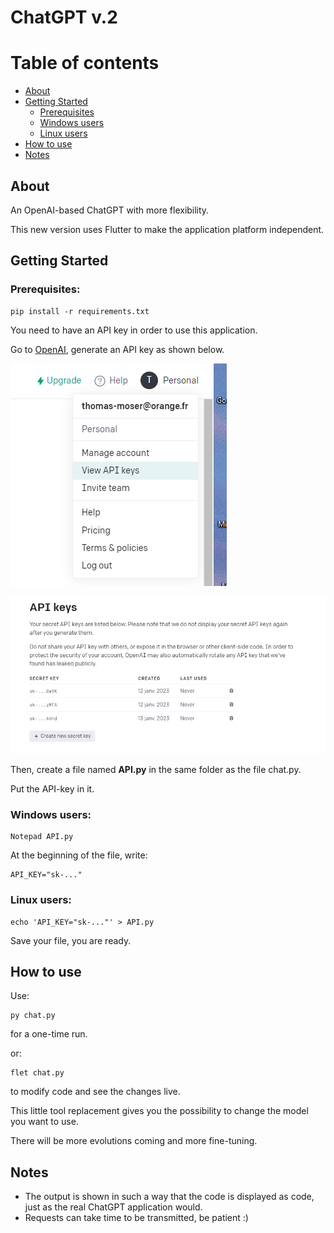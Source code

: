 # ChatGPT v.2
# Table of contents
+ [About](#about)
+ [Getting Started](#getting_started)
    + [Prerequisites](#prerequisites)
    + [Windows users](#windows)
    + [Linux users](#linux)
+ [How to use](#use)
+ [Notes](#notes)

## About <a name = "about"></a>
An OpenAI-based ChatGPT with more flexibility.

This new version uses Flutter to make the application platform independent.

## Getting Started <a name = "getting_started"></a>

### Prerequisites: <a name = "prerequisites"></a>
    pip install -r requirements.txt
    
You need to have an API key in order to use this application.

Go to [OpenAI](https://beta.openai.com/overview), generate an API key as shown below.

![Profile, API](/assets/images/emploi.png)

![Profile, generate](/assets/images/emploi2.png)



Then, create a file named __API.py__ in the same folder as the file chat.py.

Put the API-key in it.

### Windows users: <a name = "windows"></a>

    Notepad API.py
    
At the beginning of the file, write:

    API_KEY="sk-..."
    
    
### Linux users: <a name = "linux"></a>

    echo 'API_KEY="sk-..."' > API.py


Save your file, you are ready.



## How to use <a name = "use"></a>
Use:

    py chat.py

for a one-time run.

or:

    flet chat.py
    
to modify code and see the changes live.

This little tool replacement gives you the possibility to change the model you want to use.

There will be more evolutions coming and more fine-tuning.

## Notes <a name = "notes"></a>

- The output is shown in such a way that the code is displayed as code, just as the real ChatGPT application would.
- Requests can take time to be transmitted, be patient :)

